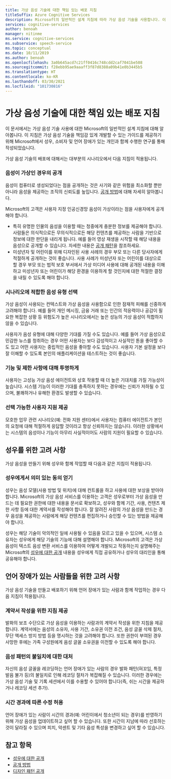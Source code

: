 ```yaml
---
title: 가상 음성 기술에 대한 책임 있는 배포 지침
titleSuffix: Azure Cognitive Services
description: Microsoft의 일반적인 설계 지침에 따라 가상 음성 기술을 사용합니다. 이 지침은 가상 음성 기술을 책임감 있게 개발할 수 있는 가이드를 제공하기 위해 Microsoft에서 성우, 소비자 및 언어 장애가 있는 개인과 함께 수행한 연구를 통해 작성되었습니다.
services: cognitive-services
author: benoah
manager: nitinme
ms.service: cognitive-services
ms.subservice: speech-service
ms.topic: conceptual
ms.date: 10/11/2019
ms.author: benoah
ms.openlocfilehash: 3a0b645acd7c21ff0416c748cdd2caf7041be508
ms.sourcegitcommit: f28ebb95ae9aaaff3f87d8388a09b41e0b3445b5
ms.translationtype: HT
ms.contentlocale: ko-KR
ms.lasthandoff: 03/30/2021
ms.locfileid: "101730816"
---
```

# <a name="guidelines-for-responsible-deployment-of-synthetic-voice-technology"></a>가상 음성 기술에 대한 책임 있는 배포 지침

이 문서에서는 가상 음성 기술 사용에 대한 Microsoft의 일반적인 설계 지침에 대해 알아봅니다. 이 지침은 가상 음성 기술을 책임감 있게 개발할 수 있는 가이드를 제공하기 위해 Microsoft에서 성우, 소비자 및 언어 장애가 있는 개인과 함께 수행한 연구를 통해 작성되었습니다.

가상 음성 기술의 배포에 대해서는 대부분의 시나리오에서 다음 지침이 적용됩니다.

### <a name="disclose-when-the-voice-is-synthetic"></a>음성이 가상인 경우의 공개
음성이 컴퓨터로 생성되었다는 점을 공개하는 것은 사기와 같은 위험을 최소화할 뿐만 아니라 음성을 제공하는 조직의 신뢰도를 높입니다. [공개 방법](concepts-disclosure-guidelines.md)에 대해 자세히 알아봅니다.

Microsoft의 고객은 사용자 지정 인공신경망 음성이 가상이라는 점을 사용자에게 공개해야 합니다. 
* 특히 유명한 인물의 음성을 이용할 때는 청중에게 충분한 정보를 제공해야 합니다. 사람들은 의식적으로든 무의식적으로든 해당 컨텐츠를 제공하는 사람을 기반으로 정보에 대한 판단을 내리게 됩니다.  예를 들어 영상 재생을 시작할 때 해당 내용을 음성으로 공개할 수 있습니다. 자세한 내용은 [공개 패턴](concepts-disclosure-patterns.md)을 참조하세요.   
* 미성년자 및 어린이를 위해 디자인된 사용 사례의 경우 부모 또는 다른 당사자에게 적절하게 공개하는 것이 좋습니다. 사용 사례가 미성년자 또는 어린이를 대상으로 할 경우 부모 또는 법적 보호 부서에서 가상 미디어 사용에 대해 공개된 내용을 이해하고 미성년자 또는 어린이가 해당 환경을 이용하게 할 것인지에 대한 적절한 결정을 내릴 수 있도록 해야 합니다. 

### <a name="select-appropriate-voice-types-for-your-scenario"></a>시나리오에 적합한 음성 유형 선택
가상 음성이 사용되는 컨텍스트와 가상 음성을 사용함으로 인한 잠재적 피해를 신중하게 고려해야 합니다. 예를 들어 개인 메시징, 금융 거래 또는 인간의 적응력이나 공감이 필요한 복잡한 상황 등 위험도가 높은 시나리오에서는 높은 성능의 가상 음성이 적합하지 않을 수 있습니다. 

사용자가 음성 유형에 대해 다양한 기대를 가질 수도 있습니다. 예를 들어 가상 음성으로 민감한 뉴스를 청취하는 경우 어떤 사용자는 보다 감성적이고 사실적인 톤을 좋아할 수도 있고 어떤 사용자는 중립적인 음성을 좋아할 수도 있습니다. 사용자 기본 설정을 보다 잘 이해할 수 있도록 본인의 애플리케이션을 테스트하는 것이 좋습니다.

### <a name="be-transparent-about-capabilities-and-limitations"></a>기능 및 제한 사항에 대해 투명하게
사용자는 고성능 가상 음성 에이전트와 상호 작용할 때 더 높은 기대치를 가질 가능성이 높습니다. 시스템 기능이 이러한 기대를 충족하지 못하는 경우에는 신뢰가 저하될 수 있으며, 불쾌하거나 유해한 환경도 발생할 수 있습니다.

### <a name="provide-optional-human-support"></a>선택 가능한 사용자 지원 제공
모호한 업무 관련 시나리오(예: 전화 지원 센터)에서 사용자는 컴퓨터 에이전트가 본인의 요청에 대해 적절하게 응답할 것이라고 항상 신뢰하지는 않습니다. 이러한 상황에서는 시스템의 음성이나 기능이 아무리 사실적이어도 사람의 지원이 필요할 수 있습니다.

## <a name="considerations-for-voice-talent"></a>성우를 위한 고려 사항
가상 음성을 만들기 위해 성우와 함께 작업할 때 다음과 같은 지침이 적용됩니다.

### <a name="obtain-meaningful-consent-from-voice-talent"></a>성우에게서 의미 있는 동의 얻기
성우는 음성 모델(사용 방법 및 위치)에 대해 컨트롤을 하고 사용에 대한 보상을 받아야 합니다. Microsoft의 가상 음성 서비스를 이용하는 고객은 성우로부터 가상 음성을 만드는 데 필요한 권한에 대한 내용을 문서로 확보하고, 성우와 함께 기간, 사용, 컨텐츠 제한 사항 등에 대한 계약서를 작성해야 합니다.  잘 알려진 사람의 가상 음성을 만드는 경우 음성을 제공하는 사람에게 해당 컨텐츠를 편집하거나 승인할 수 있는 방법을 제공해야 합니다.

성우는 해당 기술이 악의적인 일에 사용될 수 있음을 모르고 있을 수 있으며, 시스템 소유자는 성우에게 해당 기술의 기능에 대해 설명해야 합니다. Microsoft의 고객은 가상 음성이 텍스트 음성 변환 서비스를 이용하여 어떻게 개발되고 작동하는지 설명해주는 Microsoft의 [성우에 대한 공개](/legal/cognitive-services/speech-service/disclosure-voice-talent) 내용을 성우에게 직접 공유하거나 성우의 대리인을 통해 공유해야 합니다.

## <a name="considerations-for-those-with-speech-disorders"></a>언어 장애가 있는 사람들을 위한 고려 사항
가상 음성 기술을 만들고 배포하기 위해 언어 장애가 있는 사람과 함께 작업하는 경우 다음 지침이 적용됩니다.

### <a name="provide-guidelines-to-establish-contracts"></a>계약서 작성을 위한 지침 제공
발화의 보조 수단으로 가상 음성을 이용하는 사람과의 계약서 작성을 위한 지침을 제공합니다. 계약서에는 음성의 소유자, 사용 기간, 소유권 이전 조건, 음성 글꼴 삭제 절차, 무단 액세스 방지 방법 등을 명시하는 것을 고려해야 합니다. 또한 권한이 부여된 경우 사망한 후에는 가족 구성원에게 음성 글꼴 소유권을 이전할 수 있도록 해야 합니다.

### <a name="account-for-inconsistencies-in-speech-patterns"></a>음성 패턴의 불일치에 대한 대처
자신의 음성 글꼴을 레코딩하는 언어 장애가 있는 사람의 경우 발화 패턴(혀꼬임, 특정 발음 불가 등)의 불일치로 인해 레코딩 절차가 복잡해질 수 있습니다. 이러한 경우에는 가상 음성 기술 및 기록 세션에서 이를 수용할 수 있어야 합니다(즉, 쉬는 시간을 제공하거나 레코딩 세션 추가).

### <a name="allow-modification-over-time"></a>시간 경과에 따른 수정 허용
언어 장애가 있는 사람이 시간의 경과(예: 어린이에서 청소년이 되는 경우)를 반영하기 위해 가상 음성을 업데이트하고 싶어 할 수 있습니다. 또한 시간이 지남에 따라 선호하는 것이 달라질 수 있으며 피치, 악센트 및 기타 음성 특성을 변경하고 싶어 할 수 있습니다.


## <a name="see-also"></a>참고 항목

* [성우에 대한 공개](/legal/cognitive-services/speech-service/disclosure-voice-talent?context=%2fazure%2fcognitive-services%2fspeech-service%2fcontext%2fcontext)
* [공개 방법](concepts-disclosure-guidelines.md)
* [디자인 패턴 공개](concepts-disclosure-patterns.md)